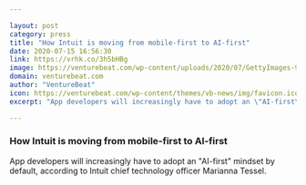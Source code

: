 ```yaml
---

layout: post
category: press
title: "How Intuit is moving from mobile-first to AI-first"
date: 2020-07-15 16:56:30
link: https://vrhk.co/3h5bHBg
image: https://venturebeat.com/wp-content/uploads/2020/07/GettyImages-940325272.jpg?w=1200&strip=all
domain: venturebeat.com
author: "VentureBeat"
icon: https://venturebeat.com/wp-content/themes/vb-news/img/favicon.ico
excerpt: "App developers will increasingly have to adopt an \"AI-first\" mindset by default, according to Intuit chief technology officer Marianna Tessel."

---
```


### How Intuit is moving from mobile-first to AI-first

App developers will increasingly have to adopt an "AI-first" mindset by default, according to Intuit chief technology officer Marianna Tessel.